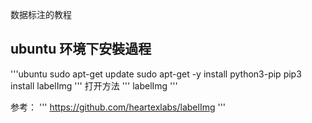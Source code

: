 数据标注的教程

## ubuntu 环境下安裝過程
'''ubuntu
sudo apt-get update
sudo apt-get -y install python3-pip
pip3 install labelImg
'''
打开方法
'''
labelImg
'''



参考：
'''
https://github.com/heartexlabs/labelImg
'''



